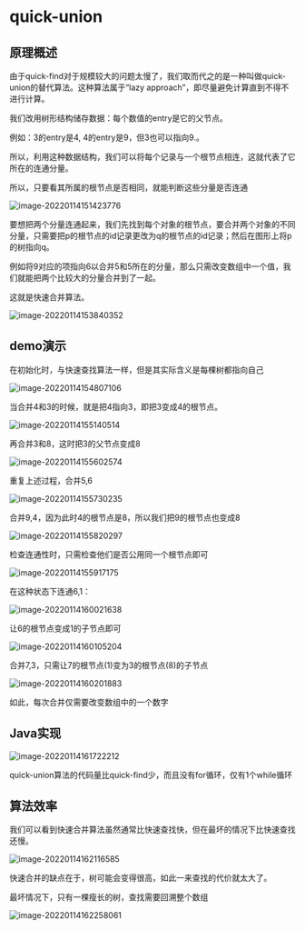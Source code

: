 # quick-union

## 原理概述

由于quick-find对于规模较大的问题太慢了，我们取而代之的是一种叫做quick-union的替代算法。这种算法属于“lazy approach”，即尽量避免计算直到不得不进行计算。

我们改用树形结构储存数据：每个数值的entry是它的父节点。

例如：3的entry是4, 4的entry是9，但3也可以指向9.。

所以，利用这种数据结构，我们可以将每个记录与一个根节点相连，这就代表了它所在的连通分量。

所以，只要看其所属的根节点是否相同，就能判断这些分量是否连通

![image-20220114151423776](https://gitee.com/joy_thestraydog/typora/raw/master/img/image-20220114151423776.png)

要想把两个分量连通起来，我们先找到每个对象的根节点，要合并两个对象的不同分量，只需要把p的根节点的id记录更改为q的根节点的id记录；然后在图形上将p的树指向q。

例如将9对应的项指向6以合并5和5所在的分量，那么只需改变数组中一个值，我们就能把两个比较大的分量合并到了一起。

这就是快速合并算法。

![image-20220114153840352](https://gitee.com/joy_thestraydog/typora/raw/master/img/image-20220114153840352.png)

## demo演示

在初始化时，与快速查找算法一样，但是其实际含义是每棵树都指向自己

![image-20220114154807106](https://gitee.com/joy_thestraydog/typora/raw/master/img/image-20220114154807106.png)

当合并4和3的时候，就是把4指向3，即把3变成4的根节点。

![image-20220114155140514](https://gitee.com/joy_thestraydog/typora/raw/master/img/image-20220114155140514.png)

再合并3和8，这时把3的父节点变成8

![image-20220114155602574](https://gitee.com/joy_thestraydog/typora/raw/master/img/image-20220114155602574.png)

重复上述过程，合并5,6

![image-20220114155730235](https://gitee.com/joy_thestraydog/typora/raw/master/img/image-20220114155730235.png)

合并9,4，因为此时4的根节点是8，所以我们把9的根节点也变成8

![image-20220114155820297](https://gitee.com/joy_thestraydog/typora/raw/master/img/image-20220114155820297.png)

检查连通性时，只需检查他们是否公用同一个根节点即可

![image-20220114155917175](https://gitee.com/joy_thestraydog/typora/raw/master/img/image-20220114155917175.png)

在这种状态下连通6,1：

![image-20220114160021638](https://gitee.com/joy_thestraydog/typora/raw/master/img/image-20220114160021638.png)

让6的根节点变成1的子节点即可

![image-20220114160105204](https://gitee.com/joy_thestraydog/typora/raw/master/img/image-20220114160105204.png)

合并7,3，只需让7的根节点(1)变为3的根节点(8)的子节点

![image-20220114160201883](https://gitee.com/joy_thestraydog/typora/raw/master/img/image-20220114160201883.png)

如此，每次合并仅需要改变数组中的一个数字

## Java实现

![image-20220114161722212](https://gitee.com/joy_thestraydog/typora/raw/master/img/image-20220114161722212.png)

quick-union算法的代码量比quick-find少，而且没有for循环，仅有1个while循环

## 算法效率

我们可以看到快速合并算法虽然通常比快速查找快，但在最坏的情况下比快速查找还慢。

![image-20220114162116585](https://gitee.com/joy_thestraydog/typora/raw/master/img/image-20220114162116585.png)

快速合并的缺点在于，树可能会变得很高，如此一来查找的代价就太大了。

最坏情况下，只有一棵瘦长的树，查找需要回溯整个数组

![image-20220114162258061](https://gitee.com/joy_thestraydog/typora/raw/master/img/image-20220114162258061.png)